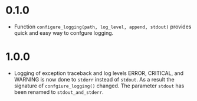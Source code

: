 # 0.1.0
* Function `configure_logging(path, log_level, append, stdout)` provides quick and easy way to confgure logging.

# 1.0.0
* Logging of exception traceback and log levels ERROR, CRITICAL, and WARNING is now done to `stderr` instead of `stdout`. As a result the signature of `confgiure_logging()` changed. The parameter `stdout` has been renamed to `stdout_and_stderr`.
